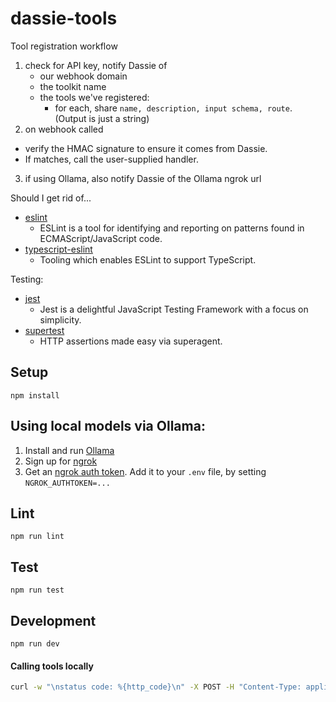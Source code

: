 # dassie-tools

Tool registration workflow

1. check for API key, notify Dassie of
   - our webhook domain
   - the toolkit name
   - the tools we've registered:
     - for each, share `name, description, input schema, route`. (Output is just a string)
2. on webhook called
  - verify the HMAC signature to ensure it comes from Dassie.
  - If matches, call the user-supplied handler.
3. if using Ollama, also notify Dassie of the Ollama ngrok url





Should I get rid of...
* [eslint](https://www.npmjs.com/package/eslint)
  * ESLint is a tool for identifying and reporting on patterns found in ECMAScript/JavaScript code.
* [typescript-eslint](https://typescript-eslint.io/)
  * Tooling which enables ESLint to support TypeScript.

Testing:
* [jest](https://www.npmjs.com/package/jest)
  * Jest is a delightful JavaScript Testing Framework with a focus on simplicity.
* [supertest](https://www.npmjs.com/package/supertest)
  * HTTP assertions made easy via superagent.

## Setup

```
npm install
```



## Using local models via Ollama:

1. Install and run [Ollama](https://ollama.com/download)
2. Sign up for [ngrok](https://dashboard.ngrok.com/)
3. Get an [ngrok auth token](https://dashboard.ngrok.com/get-started/your-authtoken). Add it to your `.env` file, by setting `NGROK_AUTHTOKEN=...`



## Lint

```
npm run lint
```

## Test

```
npm run test
```

## Development

```
npm run dev
```



#### Calling tools locally

```sh
curl -w "\nstatus code: %{http_code}\n" -X POST -H "Content-Type: application/json" -d '{"query":"howdy"}' http://localhost:8888/api/tools?tool=Run+SQL
```

